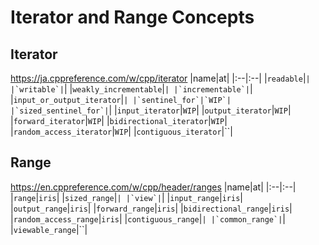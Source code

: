 # Iterator and Range Concepts
## Iterator
https://ja.cppreference.com/w/cpp/iterator
|name|at|
|:--|:--|
|`readable`|``|
|`writable`|``|
|`weakly_incrementable`|``|
|`incrementable`|``|
|`input_or_output_iterator`|``|
|`sentinel_for`|`WIP`|
|`sized_sentinel_for`|``|
|`input_iterator`|`WIP`|
|`output_iterator`|`WIP`|
|`forward_iterator`|`WIP`|
|`bidirectional_iterator`|`WIP`|
|`random_access_iterator`|`WIP`|
|`contiguous_iterator`|``|

## Range
https://en.cppreference.com/w/cpp/header/ranges
|name|at|
|:--|:--|
|`range`|`iris`|
|`sized_range`|``|
|`view`|``|
|`input_range`|`iris`|
|`output_range`|`iris`|
|`forward_range`|`iris`|
|`bidirectional_range`|`iris`|
|`random_access_range`|`iris`|
|`contiguous_range`|``|
|`common_range`|``|
|`viewable_range`|``|
